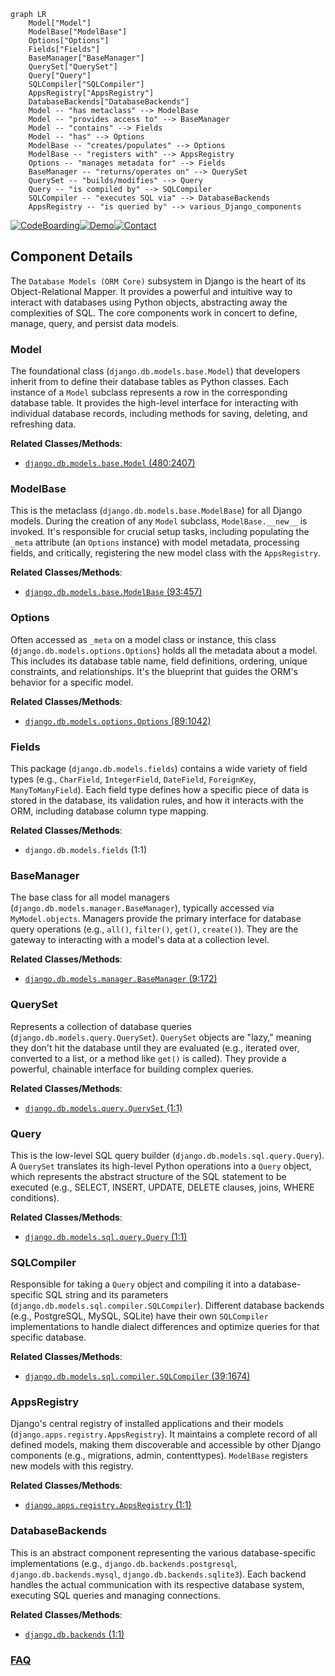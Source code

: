 ```mermaid
graph LR
    Model["Model"]
    ModelBase["ModelBase"]
    Options["Options"]
    Fields["Fields"]
    BaseManager["BaseManager"]
    QuerySet["QuerySet"]
    Query["Query"]
    SQLCompiler["SQLCompiler"]
    AppsRegistry["AppsRegistry"]
    DatabaseBackends["DatabaseBackends"]
    Model -- "has metaclass" --> ModelBase
    Model -- "provides access to" --> BaseManager
    Model -- "contains" --> Fields
    Model -- "has" --> Options
    ModelBase -- "creates/populates" --> Options
    ModelBase -- "registers with" --> AppsRegistry
    Options -- "manages metadata for" --> Fields
    BaseManager -- "returns/operates on" --> QuerySet
    QuerySet -- "builds/modifies" --> Query
    Query -- "is compiled by" --> SQLCompiler
    SQLCompiler -- "executes SQL via" --> DatabaseBackends
    AppsRegistry -- "is queried by" --> various_Django_components
```
[![CodeBoarding](https://img.shields.io/badge/Generated%20by-CodeBoarding-9cf?style=flat-square)](https://github.com/CodeBoarding/GeneratedOnBoardings)[![Demo](https://img.shields.io/badge/Try%20our-Demo-blue?style=flat-square)](https://www.codeboarding.org/demo)[![Contact](https://img.shields.io/badge/Contact%20us%20-%20contact@codeboarding.org-lightgrey?style=flat-square)](mailto:contact@codeboarding.org)

## Component Details

The `Database Models (ORM Core)` subsystem in Django is the heart of its Object-Relational Mapper. It provides a powerful and intuitive way to interact with databases using Python objects, abstracting away the complexities of SQL. The core components work in concert to define, manage, query, and persist data models.

### Model
The foundational class (`django.db.models.base.Model`) that developers inherit from to define their database tables as Python classes. Each instance of a `Model` subclass represents a row in the corresponding database table. It provides the high-level interface for interacting with individual database records, including methods for saving, deleting, and refreshing data.


**Related Classes/Methods**:

- <a href="https://github.com/django/django/blob/master/django/db/models/base.py#L480-L2407" target="_blank" rel="noopener noreferrer">`django.db.models.base.Model` (480:2407)</a>


### ModelBase
This is the metaclass (`django.db.models.base.ModelBase`) for all Django models. During the creation of any `Model` subclass, `ModelBase.__new__` is invoked. It's responsible for crucial setup tasks, including populating the `_meta` attribute (an `Options` instance) with model metadata, processing fields, and critically, registering the new model class with the `AppsRegistry`.


**Related Classes/Methods**:

- <a href="https://github.com/django/django/blob/master/django/db/models/base.py#L93-L457" target="_blank" rel="noopener noreferrer">`django.db.models.base.ModelBase` (93:457)</a>


### Options
Often accessed as `_meta` on a model class or instance, this class (`django.db.models.options.Options`) holds all the metadata about a model. This includes its database table name, field definitions, ordering, unique constraints, and relationships. It's the blueprint that guides the ORM's behavior for a specific model.


**Related Classes/Methods**:

- <a href="https://github.com/django/django/blob/master/django/db/models/options.py#L89-L1042" target="_blank" rel="noopener noreferrer">`django.db.models.options.Options` (89:1042)</a>


### Fields
This package (`django.db.models.fields`) contains a wide variety of field types (e.g., `CharField`, `IntegerField`, `DateField`, `ForeignKey`, `ManyToManyField`). Each field type defines how a specific piece of data is stored in the database, its validation rules, and how it interacts with the ORM, including database column type mapping.


**Related Classes/Methods**:

- `django.db.models.fields` (1:1)


### BaseManager
The base class for all model managers (`django.db.models.manager.BaseManager`), typically accessed via `MyModel.objects`. Managers provide the primary interface for database query operations (e.g., `all()`, `filter()`, `get()`, `create()`). They are the gateway to interacting with a model's data at a collection level.


**Related Classes/Methods**:

- <a href="https://github.com/django/django/blob/master/django/db/models/manager.py#L9-L172" target="_blank" rel="noopener noreferrer">`django.db.models.manager.BaseManager` (9:172)</a>


### QuerySet
Represents a collection of database queries (`django.db.models.query.QuerySet`). `QuerySet` objects are "lazy," meaning they don't hit the database until they are evaluated (e.g., iterated over, converted to a list, or a method like `get()` is called). They provide a powerful, chainable interface for building complex queries.


**Related Classes/Methods**:

- <a href="https://github.com/django/django/blob/master/django/db/models/query.py#L1-L1" target="_blank" rel="noopener noreferrer">`django.db.models.query.QuerySet` (1:1)</a>


### Query
This is the low-level SQL query builder (`django.db.models.sql.query.Query`). A `QuerySet` translates its high-level Python operations into a `Query` object, which represents the abstract structure of the SQL statement to be executed (e.g., SELECT, INSERT, UPDATE, DELETE clauses, joins, WHERE conditions).


**Related Classes/Methods**:

- <a href="https://github.com/django/django/blob/master/django/db/models/sql/query.py#L1-L1" target="_blank" rel="noopener noreferrer">`django.db.models.sql.query.Query` (1:1)</a>


### SQLCompiler
Responsible for taking a `Query` object and compiling it into a database-specific SQL string and its parameters (`django.db.models.sql.compiler.SQLCompiler`). Different database backends (e.g., PostgreSQL, MySQL, SQLite) have their own `SQLCompiler` implementations to handle dialect differences and optimize queries for that specific database.


**Related Classes/Methods**:

- <a href="https://github.com/django/django/blob/master/django/db/models/sql/compiler.py#L39-L1674" target="_blank" rel="noopener noreferrer">`django.db.models.sql.compiler.SQLCompiler` (39:1674)</a>


### AppsRegistry
Django's central registry of installed applications and their models (`django.apps.registry.AppsRegistry`). It maintains a complete record of all defined models, making them discoverable and accessible by other Django components (e.g., migrations, admin, contenttypes). `ModelBase` registers new models with this registry.


**Related Classes/Methods**:

- <a href="https://github.com/django/django/blob/master/django/apps/registry.py#L1-L1" target="_blank" rel="noopener noreferrer">`django.apps.registry.AppsRegistry` (1:1)</a>


### DatabaseBackends
This is an abstract component representing the various database-specific implementations (e.g., `django.db.backends.postgresql`, `django.db.backends.mysql`, `django.db.backends.sqlite3`). Each backend handles the actual communication with its respective database system, executing SQL queries and managing connections.


**Related Classes/Methods**:

- <a href="https://github.com/django/django/blob/master/django/template/backends/django.py#L1-L1" target="_blank" rel="noopener noreferrer">`django.db.backends` (1:1)</a>




### [FAQ](https://github.com/CodeBoarding/GeneratedOnBoardings/tree/main?tab=readme-ov-file#faq)